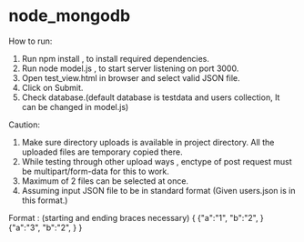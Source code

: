 # node_mongodb
How to run:

1. Run npm install , to install required dependencies.
2. Run node model.js , to start server listening on port 3000.
3. Open test_view.html in browser and select valid JSON file.
4. Click on Submit.
5. Check database.(default database is testdata and users collection, It can be changed in model.js)

Caution:
1. Make sure directory uploads is available in project directory. All the uploaded files are temporary copied there.
2. While testing through other upload ways , enctype of post request must be multipart/form-data for this to work.
3. Maximum of 2 files can be selected at once.
4. Assuming input JSON file to be in standard format (Given users.json is in this format.)

Format : (starting and ending braces necessary)
{
	{"a":"1",
	"b":"2",
	}
	{"a":"3",
	 "b":"2",
	}
}
